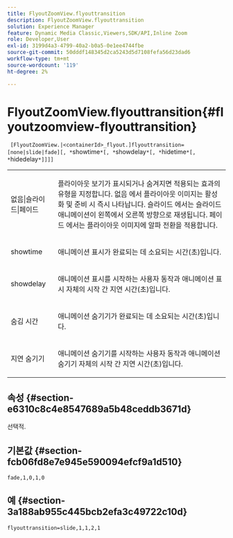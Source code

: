 ```yaml
---
title: FlyoutZoomView.flyouttransition
description: FlyoutZoomView.flyouttransition
solution: Experience Manager
feature: Dynamic Media Classic,Viewers,SDK/API,Inline Zoom
role: Developer,User
exl-id: 3199d4a3-4799-40a2-b0a5-0e1ee4744fbe
source-git-commit: 50dddf148345d2ca5243d5d7108fefa56d23dad6
workflow-type: tm+mt
source-wordcount: '119'
ht-degree: 2%

---
```


# FlyoutZoomView.flyouttransition{#flyoutzoomview-flyouttransition}

` [FlyoutZoomView.|<containerId>_flyout.]flyouttransition=[none|slide|fade][, *`showtime`*[, *`showdelay`*[, *`hidetime`*[, *`hidedelay`*]]]]`

<table id="table_AB421835D2454ECD8AA40DBFADBAC65F"> 
 <tbody> 
  <tr> 
   <td colname="col1"> <p> <span class="codeph"> <span class="varname"> 없음|슬라이드|페이드 </span> </span> </p> </td> 
   <td colname="col2"> <p> 플라이아웃 보기가 표시되거나 숨겨지면 적용되는 효과의 유형을 지정합니다. <span class="codeph"> 없음 </span>에서 플라이아웃 이미지는 활성화 및 준비 시 즉시 나타납니다. <span class="codeph"> 슬라이드 </span>에서는 슬라이드 애니메이션이 왼쪽에서 오른쪽 방향으로 재생됩니다. <span class="codeph"> 페이드 </span>에서는 플라이아웃 이미지에 알파 전환을 적용합니다. </p> </td> 
  </tr> 
  <tr> 
   <td colname="col1"> <p> <span class="codeph"> <span class="varname"> showtime </span> </span> </p> </td> 
   <td colname="col2"> <p> 애니메이션 표시가 완료되는 데 소요되는 시간(초)입니다. </p> </td> 
  </tr> 
  <tr> 
   <td colname="col1"> <p> <span class="codeph"> <span class="varname"> showdelay </span> </span> </p> </td> 
   <td colname="col2"> <p> 애니메이션 표시를 시작하는 사용자 동작과 애니메이션 표시 자체의 시작 간 지연 시간(초)입니다. </p> </td> 
  </tr> 
  <tr> 
   <td colname="col1"> <p> <span class="codeph"> <span class="varname"> 숨김 시간 </span> </span> </p> </td> 
   <td colname="col2"> <p> 애니메이션 숨기기가 완료되는 데 소요되는 시간(초)입니다. </p> </td> 
  </tr> 
  <tr> 
   <td colname="col1"> <p> <span class="codeph"> <span class="varname"> 지연 숨기기 </span> </span> </p> </td> 
   <td colname="col2"> <p> 애니메이션 숨기기를 시작하는 사용자 동작과 애니메이션 숨기기 자체의 시작 간 지연 시간(초)입니다. </p> </td> 
  </tr> 
 </tbody> 
</table>

## 속성 {#section-e6310c8c4e8547689a5b48ceddb3671d}

선택적.

## 기본값 {#section-fcb06fd8e7e945e590094efcf9a1d510}

`fade,1,0,1,0`

## 예 {#section-3a188ab955c445bcb2efa3c49722c10d}

`flyouttransition=slide,1,1,2,1`
